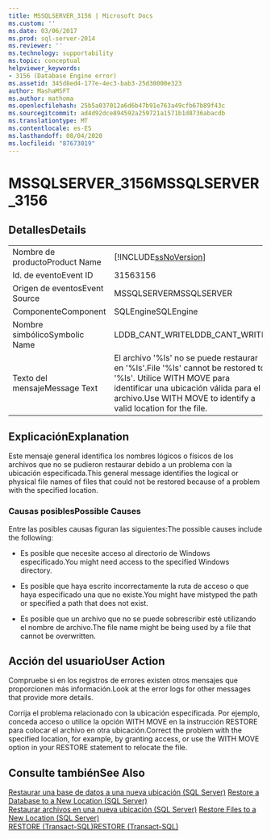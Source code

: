 ```yaml
---
title: MSSQLSERVER_3156 | Microsoft Docs
ms.custom: ''
ms.date: 03/06/2017
ms.prod: sql-server-2014
ms.reviewer: ''
ms.technology: supportability
ms.topic: conceptual
helpviewer_keywords:
- 3156 (Database Engine error)
ms.assetid: 345d8ed4-177e-4ec3-bab3-25d30000e323
author: MashaMSFT
ms.author: mathoma
ms.openlocfilehash: 25b5a037012a6d6b47b91e763a49cfb67b89f43c
ms.sourcegitcommit: ad4d92dce894592a259721a1571b1d8736abacdb
ms.translationtype: MT
ms.contentlocale: es-ES
ms.lasthandoff: 08/04/2020
ms.locfileid: "87673019"
---
```

# <a name="mssqlserver_3156"></a><span data-ttu-id="caa0f-102">MSSQLSERVER_3156</span><span class="sxs-lookup"><span data-stu-id="caa0f-102">MSSQLSERVER_3156</span></span>
    
## <a name="details"></a><span data-ttu-id="caa0f-103">Detalles</span><span class="sxs-lookup"><span data-stu-id="caa0f-103">Details</span></span>  
  
|||  
|-|-|  
|<span data-ttu-id="caa0f-104">Nombre de producto</span><span class="sxs-lookup"><span data-stu-id="caa0f-104">Product Name</span></span>|[!INCLUDE[ssNoVersion](../../includes/ssnoversion-md.md)]|  
|<span data-ttu-id="caa0f-105">Id. de evento</span><span class="sxs-lookup"><span data-stu-id="caa0f-105">Event ID</span></span>|<span data-ttu-id="caa0f-106">3156</span><span class="sxs-lookup"><span data-stu-id="caa0f-106">3156</span></span>|  
|<span data-ttu-id="caa0f-107">Origen de eventos</span><span class="sxs-lookup"><span data-stu-id="caa0f-107">Event Source</span></span>|<span data-ttu-id="caa0f-108">MSSQLSERVER</span><span class="sxs-lookup"><span data-stu-id="caa0f-108">MSSQLSERVER</span></span>|  
|<span data-ttu-id="caa0f-109">Componente</span><span class="sxs-lookup"><span data-stu-id="caa0f-109">Component</span></span>|<span data-ttu-id="caa0f-110">SQLEngine</span><span class="sxs-lookup"><span data-stu-id="caa0f-110">SQLEngine</span></span>|  
|<span data-ttu-id="caa0f-111">Nombre simbólico</span><span class="sxs-lookup"><span data-stu-id="caa0f-111">Symbolic Name</span></span>|<span data-ttu-id="caa0f-112">LDDB_CANT_WRITE</span><span class="sxs-lookup"><span data-stu-id="caa0f-112">LDDB_CANT_WRITE</span></span>|  
|<span data-ttu-id="caa0f-113">Texto del mensaje</span><span class="sxs-lookup"><span data-stu-id="caa0f-113">Message Text</span></span>|<span data-ttu-id="caa0f-114">El archivo '%ls' no se puede restaurar en '%ls'.</span><span class="sxs-lookup"><span data-stu-id="caa0f-114">File '%ls' cannot be restored to '%ls'.</span></span> <span data-ttu-id="caa0f-115">Utilice WITH MOVE para identificar una ubicación válida para el archivo.</span><span class="sxs-lookup"><span data-stu-id="caa0f-115">Use WITH MOVE to identify a valid location for the file.</span></span>|  
  
## <a name="explanation"></a><span data-ttu-id="caa0f-116">Explicación</span><span class="sxs-lookup"><span data-stu-id="caa0f-116">Explanation</span></span>  
 <span data-ttu-id="caa0f-117">Este mensaje general identifica los nombres lógicos o físicos de los archivos que no se pudieron restaurar debido a un problema con la ubicación especificada.</span><span class="sxs-lookup"><span data-stu-id="caa0f-117">This general message identifies the logical or physical file names of files that could not be restored because of a problem with the specified location.</span></span>  
  
### <a name="possible-causes"></a><span data-ttu-id="caa0f-118">Causas posibles</span><span class="sxs-lookup"><span data-stu-id="caa0f-118">Possible Causes</span></span>  
 <span data-ttu-id="caa0f-119">Entre las posibles causas figuran las siguientes:</span><span class="sxs-lookup"><span data-stu-id="caa0f-119">The possible causes include the following:</span></span>  
  
-   <span data-ttu-id="caa0f-120">Es posible que necesite acceso al directorio de Windows especificado.</span><span class="sxs-lookup"><span data-stu-id="caa0f-120">You might need access to the specified Windows directory.</span></span>  
  
-   <span data-ttu-id="caa0f-121">Es posible que haya escrito incorrectamente la ruta de acceso o que haya especificado una que no existe.</span><span class="sxs-lookup"><span data-stu-id="caa0f-121">You might have mistyped the path or specified a path that does not exist.</span></span>  
  
-   <span data-ttu-id="caa0f-122">Es posible que un archivo que no se puede sobrescribir esté utilizando el nombre de archivo.</span><span class="sxs-lookup"><span data-stu-id="caa0f-122">The file name might be being used by a file that cannot be overwritten.</span></span>  
  
## <a name="user-action"></a><span data-ttu-id="caa0f-123">Acción del usuario</span><span class="sxs-lookup"><span data-stu-id="caa0f-123">User Action</span></span>  
 <span data-ttu-id="caa0f-124">Compruebe si en los registros de errores existen otros mensajes que proporcionen más información.</span><span class="sxs-lookup"><span data-stu-id="caa0f-124">Look at the error logs for other messages that provide more details.</span></span>  
  
 <span data-ttu-id="caa0f-125">Corrija el problema relacionado con la ubicación especificada. Por ejemplo, conceda acceso o utilice la opción WITH MOVE en la instrucción RESTORE para colocar el archivo en otra ubicación.</span><span class="sxs-lookup"><span data-stu-id="caa0f-125">Correct the problem with the specified location, for example, by granting access, or use the WITH MOVE option in your RESTORE statement to relocate the file.</span></span>  
  
## <a name="see-also"></a><span data-ttu-id="caa0f-126">Consulte también</span><span class="sxs-lookup"><span data-stu-id="caa0f-126">See Also</span></span>  
 <span data-ttu-id="caa0f-127">[Restaurar una base de datos a una nueva ubicación &#40;SQL Server&#41;](../backup-restore/restore-a-database-to-a-new-location-sql-server.md) </span><span class="sxs-lookup"><span data-stu-id="caa0f-127">[Restore a Database to a New Location &#40;SQL Server&#41;](../backup-restore/restore-a-database-to-a-new-location-sql-server.md) </span></span>  
 <span data-ttu-id="caa0f-128">[Restaurar archivos en una nueva ubicación &#40;SQL Server&#41;](../backup-restore/restore-files-to-a-new-location-sql-server.md) </span><span class="sxs-lookup"><span data-stu-id="caa0f-128">[Restore Files to a New Location &#40;SQL Server&#41;](../backup-restore/restore-files-to-a-new-location-sql-server.md) </span></span>  
 [<span data-ttu-id="caa0f-129">RESTORE &#40;Transact-SQL&#41;</span><span class="sxs-lookup"><span data-stu-id="caa0f-129">RESTORE &#40;Transact-SQL&#41;</span></span>](/sql/t-sql/statements/restore-statements-transact-sql)  
  
  
